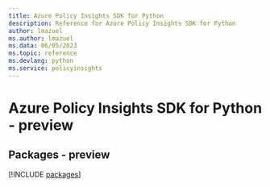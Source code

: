 ```yaml
---
title: Azure Policy Insights SDK for Python
description: Reference for Azure Policy Insights SDK for Python
author: lmazuel
ms.author: lmazuel
ms.data: 06/05/2023
ms.topic: reference
ms.devlang: python
ms.service: policyinsights
---
```

# Azure Policy Insights SDK for Python - preview
## Packages - preview
[!INCLUDE [packages](policy-insights-index.md)]